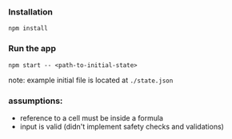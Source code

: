 ### Installation
```npm install```

### Run the app
```npm start -- <path-to-initial-state>```

note: example initial file is located at `./state.json`

### assumptions:
- reference to a cell must be inside a formula
- input is valid (didn't implement safety checks and validations)